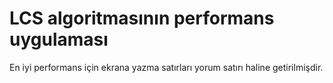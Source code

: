 # LCS algoritmasının performans uygulaması

En iyi performans için ekrana yazma satırları yorum satırı haline getirilmişdir.
